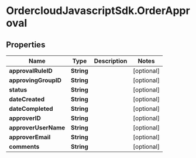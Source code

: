 # OrdercloudJavascriptSdk.OrderApproval

## Properties
Name | Type | Description | Notes
------------ | ------------- | ------------- | -------------
**approvalRuleID** | **String** |  | [optional] 
**approvingGroupID** | **String** |  | [optional] 
**status** | **String** |  | [optional] 
**dateCreated** | **String** |  | [optional] 
**dateCompleted** | **String** |  | [optional] 
**approverID** | **String** |  | [optional] 
**approverUserName** | **String** |  | [optional] 
**approverEmail** | **String** |  | [optional] 
**comments** | **String** |  | [optional] 


